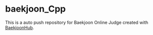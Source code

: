 # baekjoon_Cpp
This is a auto push repository for Baekjoon Online Judge created with [BaekjoonHub](https://github.com/BaekjoonHub/BaekjoonHub).
